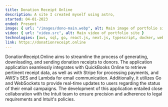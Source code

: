 ```yaml
---
title: Donation Receipt Online
description: A site I created myself using astro,
started: 04-01-2023
ended: Present
image: { url: "/images/dono-main.webp", alt: Main image of portfolio site }
video: { url: "video.src", alt: Main video of portfolio site }
technologies: [aws, sql, go, react.js, next.js, typescript, docker, websockets]
link: https://donationreceipt.online
---
```


DonationReceipt.Online aims to streamline the process of generating, downloading, and sending donation receipts to donors. The application application seamlessly integrates with QuickBooks Online to retrieve pertinent receipt data, as well as with Stripe for processing payments, and AWS's SES and Lambda for email communication. Additionally, it utilizes Go and WebSockets to provide real-time updates to users regarding the status of their email campaigns. The development of this application entailed close collaboration with the Intuit team to ensure precision and adherence to legal requirements and Intuit's policies.
